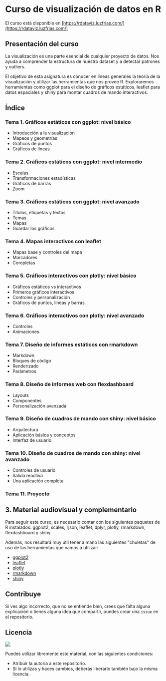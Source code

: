# Curso de visualización de datos en R

El curso está disponible en [https://rdataviz.luzfrias.com/](https://rdataviz.luzfrias.com/)

## Presentación del curso

La visualización es una parte esencial de cualquier proyecto de datos. Nos ayuda a comprender la estructura de nuestro dataset y a detectar patrones y outliers.

El objetivo de esta asignatura es conocer en líneas generales la teoría de la visualización y utilizar las herramientas que nos provee R. Exploraremos herramientas como ggplot para el diseño de gráficos estáticos, leaflet para datos espaciales y shiny para montar cuadros de mando interactivos.

## Índice

### Tema 1. Gráficos estáticos con ggplot: nivel básico

* Introducción a la visualización
* Mapeos y geometrías
* Gráficos de puntos
* Gráficos de líneas

### Tema 2. Gráficos estáticos con ggplot: nivel intermedio

* Escalas
* Transformaciones estadísticas
* Gráficos de barras
* Zoom

### Tema 3. Gráficos estáticos con ggplot: nivel avanzado

* Títulos, etiquetas y textos
* Temas
* Mapas
* Guardar los gráficos

### Tema 4. Mapas interactivos con leaflet

* Mapas base y controles del mapa
* Marcadores
* Coropletas

### Tema 5. Gráficos interactivos con plotly: nivel básico

* Gráficos estáticos vs interactivos
* Primeros gráficos interactivos
* Controles y personalización
* Gráficos de puntos, líneas y barras

### Tema 6. Gráficos interactivos con plotly: nivel avanzado

* Controles
* Animaciones

### Tema 7. Diseño de informes estáticos con rmarkdown

* Markdown
* Bloques de código
* Renderizado
* Parámetros

### Tema 8. Diseño de informes web con flexdashboard

* Layouts
* Componentes
* Personalización avanzada

### Tema 9. Diseño de cuadros de mando con shiny: nivel básico

* Arquitectura
* Aplicación básica y conceptos
* Interfaz de usuario

### Tema 10. Diseño de cuadros de mando con shiny: nivel avanzado

* Controles de usuario
* Salida reactiva
* Una aplicación completa

### Tema 11. Proyecto

## 3. Material audiovisual y complementario

Para seguir este curso, es necesario contar con los siguientes paquetes de R instalados: ggplot2, scales, rjson, leaflet, dplyr, plotly, rmarkdown, flexdashboard y shiny.

Además, nos resultará muy útil tener a mano las siguientes "chuletas" de uso de las herramientas que vamos a utilizar:

* [ggplot2](https://posit.co/wp-content/uploads/2022/10/data-visualization-1.pdf)
* [leaflet](https://posit.co/wp-content/uploads/2022/10/leaflet.pdf)
* [plotly](https://images.plot.ly/plotly-documentation/images/r_cheat_sheet.pdf)
* [rmarkdown](https://posit.co/wp-content/uploads/2022/10/rmarkdown-1.pdf)
* [shiny](https://posit.co/wp-content/uploads/2022/10/shiny-1.pdf)

## Contribuye

Si ves algo incorrecto, que no se entiende bien, crees que falta alguna explicación o tienes alguna idea que compartir, puedes crear una `issue` en el repositorio.

## Licencia

[![](http://i.creativecommons.org/l/by-sa/4.0/88x31.png)](http://creativecommons.org/licenses/by-sa/4.0/)

Puedes utilizar libremente este material, con las siguientes condiciones:

* Atribuir la autoría a este repositorio.
* Si lo utilizas y haces cambios, deberás liberarlo también bajo la misma licencia.
